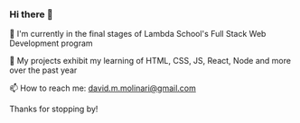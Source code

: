 ### Hi there 👋

🔭  I'm currently in the final stages of Lambda School's Full Stack Web Development program

🌱  My projects exhibit my learning of HTML, CSS, JS, React, Node and more over the past year

📫  How to reach me: david.m.molinari@gmail.com 

Thanks for stopping by!
